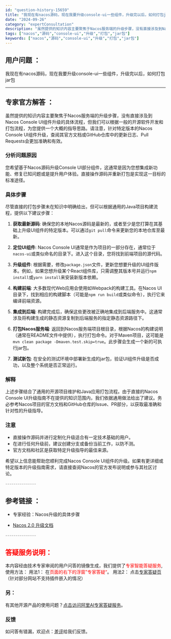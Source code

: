 ```yaml
---
id: "question-history-15659"
title: "我现在有nacos源码，现在我要升级console-ui一些组件，升级完以后，如何打包jar包"
date: "2024-09-26"
category: "expertConsultation"
description: "虽然提供的知识内容主要聚焦于Nacos服务端的升级步骤，没有直接涉及到Nacos Console UI组件升级的具体流程，但我们可以根据一般的开源软件开发和打包流程，为您提供一个大概的指导思路。请注意，针对特定版本的Nacos Console UI组件升级，查阅其官方文档或GitHub仓库中的更新日"
tags: ["nacos","源码","console-ui","升级","打包","jar包"]
keywords: ["nacos","源码","console-ui","升级","打包","jar包"]
---
```


## 用户问题 ： 
 我现在有nacos源码，现在我要升级console-ui一些组件，升级完以后，如何打包jar包  

---------------
## 专家官方解答 ：

虽然提供的知识内容主要聚焦于Nacos服务端的升级步骤，没有直接涉及到Nacos Console UI组件升级的具体流程，但我们可以根据一般的开源软件开发和打包流程，为您提供一个大概的指导思路。请注意，针对特定版本的Nacos Console UI组件升级，查阅其官方文档或GitHub仓库中的更新日志、Pull Requests会更加准确和有效。

### 分析问题原因
您希望基于Nacos源码升级Console UI部分组件，这通常是因为您想集成新功能、修复已知问题或是提升用户体验。直接操作源码并重新打包是实现这一目标的标准途径。

### 具体步骤
尽管直接的打包步骤未在知识中明确给出，但可以根据通用的Java项目构建流程，提供以下建议步骤：

1. **获取最新源码**: 确保您的本地Nacos源码是最新的，或者至少是您打算在其基础上升级UI组件的特定版本。可以通过`git pull`命令来更新您的本地仓库至最新。

2. **定位UI组件**: Nacos Console UI通常是作为项目的一部分存在，通常位于`nacos-ui`或类似命名的目录下。进入这个目录，您将找到前端项目的源代码。

3. **升级组件**: 根据需要，修改`package.json`文件，更新您想要升级的UI组件版本。例如，如果您想升级某个React组件库，只需调整其版本号并运行`npm install`或`yarn install`来安装新版本依赖。

4. **构建前端**: 大多数现代Web应用会使用如Webpack的构建工具。在Nacos UI目录下，找到相应的构建脚本（可能是`npm run build`或类似命令），执行它来编译前端资源。

5. **集成到后端**: 构建完成后，确保这些更改被正确地集成到后端服务中。这通常涉及将构建生成的静态资源复制到后端服务的指定静态资源路径下。

6. **打包Nacos服务端**: 返回到Nacos服务端项目根目录，根据Nacos的构建说明（通常在README文件中提供），执行打包命令。对于Maven项目，这可能是`mvn clean package -Dmaven.test.skip=true`。此步骤会生成一个新的可执行jar包。

7. **测试新包**: 在安全的测试环境中部署新生成的jar包，验证UI组件升级是否成功，以及整个系统是否正常运行。

### 解释
上述步骤结合了通用的开源项目维护和Java应用打包流程。由于直接的Nacos Console UI升级指南不在提供的知识范围内，我们依据通用做法给出了建议。务必参考Nacos项目的官方文档和GitHub仓库的Issue、PR部分，以获取最准确和针对性的升级指导。

### 注意
- 直接操作源码并进行定制化升级适合有一定技术基础的用户。
- 在进行任何升级前，建议创建分支或备份当前工作，以防不测。
- 官方文档和社区是获取特定升级指导的最佳来源。

希望以上信息能帮助您顺利完成Nacos Console UI组件的升级。如果有更详细或特定版本的升级指南需求，请直接查阅Nacos的官方发布说明或参与其社区讨论。


<font color="#949494">---------------</font> 


## 参考链接 ：

* 专家经验：Nacos升级的具体步骤 
 
 * [Nacos 2.0 升级文档](https://nacos.io/docs/latest/upgrading/200-upgrading)


 <font color="#949494">---------------</font> 
 


## <font color="#FF0000">答疑服务说明：</font> 

本内容经由技术专家审阅的用户问答的镜像生成，我们提供了<font color="#FF0000">专家智能答疑服务</font>,使用方法：
用法1： 在<font color="#FF0000">页面的右下的浮窗”专家答疑“</font>。
用法2： 点击[专家答疑页](https://answer.opensource.alibaba.com/docs/intro)（针对部分网站不支持插件嵌入的情况）
### 另：


有其他开源产品的使用问题？[点击访问阿里AI专家答疑服务](https://answer.opensource.alibaba.com/docs/intro)。
### 反馈
如问答有错漏，欢迎点：[差评](https://ai.nacos.io/user/feedbackByEnhancerGradePOJOID?enhancerGradePOJOId=15711)给我们反馈。
